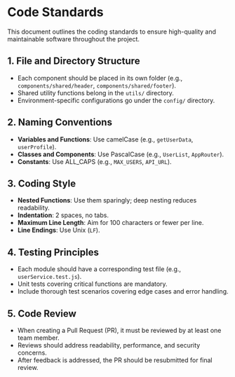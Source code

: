 # Code Standards

This document outlines the coding standards to ensure high-quality and maintainable software throughout the project.

## 1. File and Directory Structure
- Each component should be placed in its own folder (e.g., `components/shared/header`, `components/shared/footer`).
- Shared utility functions belong in the `utils/` directory.
- Environment-specific configurations go under the `config/` directory.

## 2. Naming Conventions
- **Variables and Functions**: Use camelCase (e.g., `getUserData`, `userProfile`).
- **Classes and Components**: Use PascalCase (e.g., `UserList`, `AppRouter`).
- **Constants**: Use ALL_CAPS (e.g., `MAX_USERS`, `API_URL`).

## 3. Coding Style
- **Nested Functions**: Use them sparingly; deep nesting reduces readability.
- **Indentation**: 2 spaces, no tabs.
- **Maximum Line Length**: Aim for 100 characters or fewer per line.
- **Line Endings**: Use Unix (`LF`).

## 4. Testing Principles
- Each module should have a corresponding test file (e.g., `userService.test.js`).
- Unit tests covering critical functions are mandatory.
- Include thorough test scenarios covering edge cases and error handling.

## 5. Code Review
- When creating a Pull Request (PR), it must be reviewed by at least one team member.
- Reviews should address readability, performance, and security concerns.
- After feedback is addressed, the PR should be resubmitted for final review.
